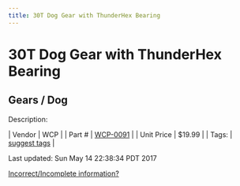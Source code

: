 ```yaml
---
title: 30T Dog Gear with ThunderHex Bearing
---
```


# 30T Dog Gear with ThunderHex Bearing
## Gears / Dog
Description: 	 

| Vendor | WCP | 
| Part # | [WCP-0091](http://www.wcproducts.net/WCP-0091) | 
| Unit Price | $19.99 | 
| Tags: | [suggest tags](https://docs.google.com/forms/d/e/1FAIpQLSeWyY8v3RgOty-MyWmh9U0iivNYN_molChYyS-0U-o-kOAv_g/viewform) | 

Last updated: Sun May 14 22:38:34 PDT 2017

 [Incorrect/Incomplete information?](https://docs.google.com/forms/d/e/1FAIpQLSeWyY8v3RgOty-MyWmh9U0iivNYN_molChYyS-0U-o-kOAv_g/viewform)